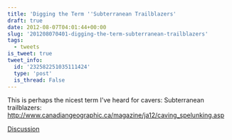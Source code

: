 ```yaml
---
title: 'Digging the Term ''Subterranean Trailblazers'
draft: true
date: 2012-08-07T04:01:44+00:00
slug: '201208070401-digging-the-term-subterranean-trailblazers'
tags:
  - tweets
is_tweet: true
tweet_info:
  id: '232582251035111424'
  type: 'post'
  is_thread: False
---
```




This is perhaps the nicest term I've heard for cavers: Subterranean trailblazers: <http://www.canadiangeographic.ca/magazine/ja12/caving_spelunking.asp>

[Discussion](https://x.com/sytelus/status/232582251035111424)
